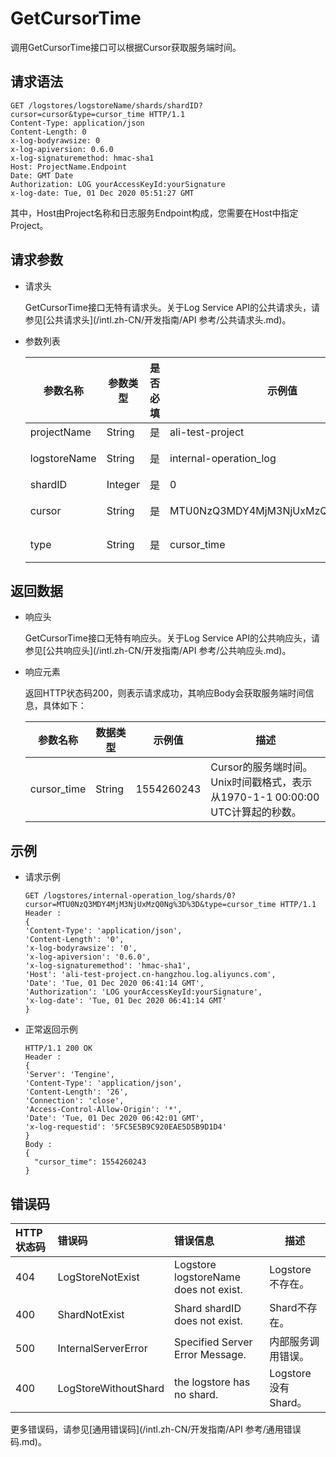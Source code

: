 # GetCursorTime

调用GetCursorTime接口可以根据Cursor获取服务端时间。

## 请求语法

```
GET /logstores/logstoreName/shards/shardID?cursor=cursor&type=cursor_time HTTP/1.1 
Content-Type: application/json
Content-Length: 0
x-log-bodyrawsize: 0
x-log-apiversion: 0.6.0
x-log-signaturemethod: hmac-sha1
Host: ProjectName.Endpoint
Date: GMT Date
Authorization: LOG yourAccessKeyId:yourSignature
x-log-date: Tue, 01 Dec 2020 05:51:27 GMT
```

其中，Host由Project名称和日志服务Endpoint构成，您需要在Host中指定Project。

## 请求参数

-   请求头

    GetCursorTime接口无特有请求头。关于Log Service API的公共请求头，请参见[公共请求头](/intl.zh-CN/开发指南/API 参考/公共请求头.md)。

-   参数列表

    |参数名称|参数类型|是否必填|示例值|参数说明|
    |----|----|----|---|----|
    |projectName|String|是|ali-test-project|Project名称。|
    |logstoreName|String|是|internal-operation\_log|Logstore名称。|
    |shardID|Integer|是|0|Shard ID。|
    |cursor|String|是|MTU0NzQ3MDY4MjM3NjUxMzQ0Ng%3D%3D|希望获取时间戳的Cursor。|
    |type|String|是|cursor\_time|默认为cursor\_time。|


## 返回数据

-   响应头

    GetCursorTime接口无特有响应头。关于Log Service API的公共响应头，请参见[公共响应头](/intl.zh-CN/开发指南/API 参考/公共响应头.md)。

-   响应元素

    返回HTTP状态码200，则表示请求成功，其响应Body会获取服务端时间信息，具体如下：

    |参数名称|数据类型|示例值|描述|
    |----|----|---|--|
    |cursor\_time|String|1554260243|Cursor的服务端时间。Unix时间戳格式，表示从1970-1-1 00:00:00 UTC计算起的秒数。|


## 示例

-   请求示例

    ```
    GET /logstores/internal-operation_log/shards/0?cursor=MTU0NzQ3MDY4MjM3NjUxMzQ0Ng%3D%3D&type=cursor_time HTTP/1.1 
    Header :
    { 
    'Content-Type': 'application/json',
    'Content-Length': '0',
    'x-log-bodyrawsize': '0',
    'x-log-apiversion': '0.6.0',
    'x-log-signaturemethod': 'hmac-sha1',
    'Host': 'ali-test-project.cn-hangzhou.log.aliyuncs.com',
    'Date': 'Tue, 01 Dec 2020 06:41:14 GMT',
    'Authorization': 'LOG yourAccessKeyId:yourSignature',
    'x-log-date': 'Tue, 01 Dec 2020 06:41:14 GMT'
    }
    ```

-   正常返回示例

    ```
    HTTP/1.1 200 OK
    Header : 
    {
    'Server': 'Tengine',
    'Content-Type': 'application/json',
    'Content-Length': '26',
    'Connection': 'close',
    'Access-Control-Allow-Origin': '*',
    'Date': 'Tue, 01 Dec 2020 06:42:01 GMT',
    'x-log-requestid': '5FC5E5B9C920EAE5D5B9D1D4'
    }
    Body :
    { 
      "cursor_time": 1554260243
    }
    ```


## 错误码

|HTTP状态码|错误码|错误信息|描述|
|:------|:--|:---|--|
|404|LogStoreNotExist|Logstore logstoreName does not exist.|Logstore不存在。|
|400|ShardNotExist|Shard shardID does not exist.|Shard不存在。|
|500|InternalServerError|Specified Server Error Message.|内部服务调用错误。|
|400|LogStoreWithoutShard|the logstore has no shard.|Logstore没有Shard。|

更多错误码，请参见[通用错误码](/intl.zh-CN/开发指南/API 参考/通用错误码.md)。

